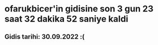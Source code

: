 # ofarukbicer'in gidisine son 3 gun 23 saat 32 dakika 52 saniye kaldi

## Gidis tarihi: 30.09.2022 :(